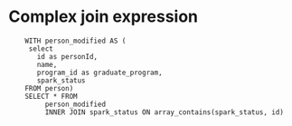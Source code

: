 # Complex join expression

        WITH person_modified AS (
         select
           id as personId,
           name,
           program_id as graduate_program,
           spark_status
        FROM person)
        SELECT * FROM
             person_modified
             INNER JOIN spark_status ON array_contains(spark_status, id)
